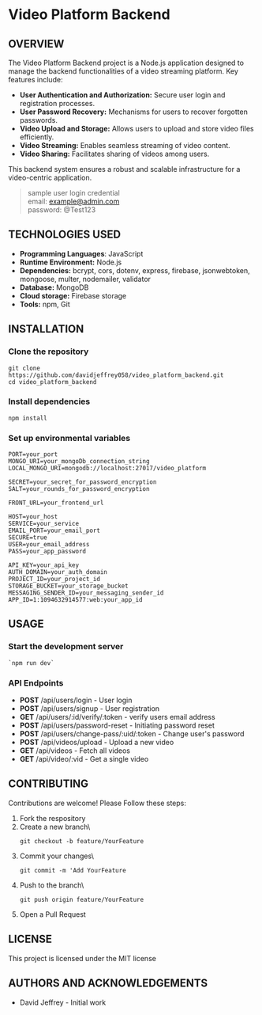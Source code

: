 # Video Platform Backend

## OVERVIEW
The Video Platform Backend project is a Node.js application designed to manage the backend functionalities of a video streaming platform. Key features include:

- **User Authentication and Authorization:** Secure user login and registration processes.
- **User Password Recovery:** Mechanisms for users to recover forgotten passwords.
- **Video Upload and Storage:** Allows users to upload and store video files efficiently.
- **Video Streaming:** Enables seamless streaming of video content.
- **Video Sharing:** Facilitates sharing of videos among users.

This backend system ensures a robust and scalable infrastructure for a video-centric application.

> sample user login credential\
> email: example@admin.com\
> password: @Test123

## TECHNOLOGIES USED
- **Programming Languages**: JavaScript
- **Runtime Environment:** Node.js
- **Dependencies:** bcrypt, cors, dotenv, express, firebase, jsonwebtoken, mongoose, multer, nodemailer, validator
- **Database:** MongoDB
- **Cloud storage:** Firebase storage
- **Tools:** npm, Git

## INSTALLATION
### Clone the repository
    git clone https://github.com/davidjeffrey058/video_platform_backend.git
    cd video_platform_backend

### Install dependencies
    npm install

### Set up environmental variables

    PORT=your_port
    MONGO_URI=your_mongoDb_connection_string
    LOCAL_MONGO_URI=mongodb://localhost:27017/video_platform

    SECRET=your_secret_for_password_encryption
    SALT=your_rounds_for_password_encryption

    FRONT_URL=your_frontend_url

    HOST=your_host
    SERVICE=your_service
    EMAIL_PORT=your_email_port
    SECURE=true
    USER=your_email_address 
    PASS=your_app_password

    API_KEY=your_api_key
    AUTH_DOMAIN=your_auth_domain
    PROJECT_ID=your_project_id
    STORAGE_BUCKET=your_storage_bucket
    MESSAGING_SENDER_ID=your_messaging_sender_id
    APP_ID=1:1094632914577:web:your_app_id

## USAGE
### Start the development server
    `npm run dev`

### API Endpoints
- **POST** /api/users/login - User login
- **POST** /api/users/signup - User registration
- **GET** /api/users/:id/verify/:token - verify users email address
- **POST** /api/users/password-reset - Initiating password reset
- **POST** /api/users/change-pass/:uid/:token - Change user's password
- **POST** /api/videos/upload - Upload a new video
- **GET** /api/videos - Fetch all videos
- **GET** /api/video/:vid - Get a single video

## CONTRIBUTING
Contributions are welcome! Please Follow these steps:
1. Fork the respository
2. Create a new branch\
    ```
    git checkout -b feature/YourFeature
    ```
3. Commit your changes\
    ```
    git commit -m 'Add YourFeature
    ```
4. Push to the branch\
    ```
    git push origin feature/YourFeature
    ```
5. Open a Pull Request

## LICENSE
This project is licensed under the MIT license

## AUTHORS AND ACKNOWLEDGEMENTS
- David Jeffrey - Initial work

